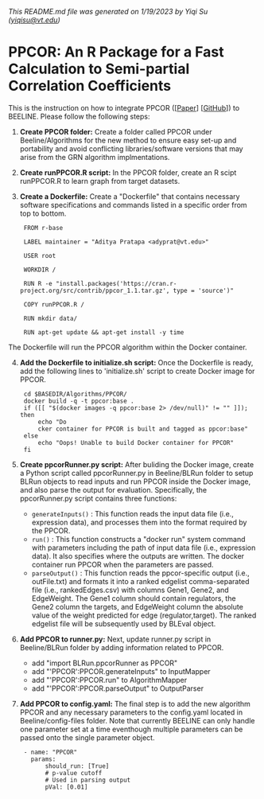 *This README.md file was generated on 1/19/2023 by Yiqi Su (yiqisu@vt.edu)*
<!-- remove all comments (like this) before final save  -->

# PPCOR: An R Package for a Fast Calculation to Semi-partial Correlation Coefficients

This is the instruction on how to integrate PPCOR ([[Paper](https://doi.org/10.5351/csam.2015.22.6.665)] [[GitHub](https://github.com/cran/ppcor)]) to BEELINE. Please follow the following steps:

1. **Create PPCOR folder:** Create a folder called PPCOR under Beeline/Algorithms for the new method to ensure easy set-up and portability and avoid conflicting libraries/software versions that may arise from the GRN algorithm implmentations.

2. **Create runPPCOR.R script:** In the PPCOR folder, create an R scipt runPPCOR.R to learn graph from target datasets.

3. **Create a Dockerfile:** Create a "Dockerfile" that contains necessary software specifications and commands listed in a specific order from top to bottom. 

        FROM r-base
        
        LABEL maintainer = "Aditya Pratapa <adyprat@vt.edu>"
        
        USER root
        
        WORKDIR /
        
        RUN R -e "install.packages('https://cran.r-project.org/src/contrib/ppcor_1.1.tar.gz', type = 'source')"
        
        COPY runPPCOR.R /
        
        RUN mkdir data/
        
        RUN apt-get update && apt-get install -y time

The Dockerfile will run the PPCOR algorithm within the Docker container.

4. **Add the Dockerfile to initialize.sh script:** Once the Dockerfile is ready, add the following lines to 'initialize.sh' script to create Docker image for PPCOR.

        cd $BASEDIR/Algorithms/PPCOR/
        docker build -q -t ppcor:base .
        if ([[ "$(docker images -q ppcor:base 2> /dev/null)" != "" ]]); then
            echo "Do
            cker container for PPCOR is built and tagged as ppcor:base"
        else
            echo "Oops! Unable to build Docker container for PPCOR"
        fi

5. **Create ppcorRunner.py script:** After buliding the Docker image, create a Python script called ppcorRunner.py in Beeline/BLRun folder to setup BLRun objects to read inputs and run PPCOR inside the Docker image, and also parse the output for evaluation. Specifically, the ppcorRunner.py script contains three functions:

   - ``generateInputs()`` : This function reads the input data file (i.e., expression data), and processes them into the format required by the PPCOR. 
   - ``run()`` : This function constructs a "docker run" system command with parameters including the path of input data file (i.e., expression data). It also specifies where the outputs are written. The docker container run PPCOR when the parameters are passed. 
   - ``parseOutput()`` : This function reads the ppcor-specific output (i.e., outFile.txt) and formats it into a ranked edgelist comma-separated file (i.e., rankedEdges.csv) with columns Gene1, Gene2, and EdgeWeight. The Gene1 column should contain regulators, the Gene2 column the targets, and EdgeWeight column the absolute value of the weight predicted for edge (regulator,target). The ranked edgelist file will be subsequently used by BLEval object. 

6. **Add PPCOR to runner.py:** Next, update runner.py script in Beeline/BLRun folder by adding information related to PPCOR. 

    - add "import BLRun.ppcorRunner as PPCOR"
    - add "'PPCOR':PPCOR.generateInputs" to InputMapper
    - add "'PPCOR':PPCOR.run" to AlgorithmMapper
    - add "'PPCOR':PPCOR.parseOutput" to OutputParser

7. **Add PPCOR to config.yaml:** The final step is to add the new algorithm PPCOR and any necessary parameters to the config.yaml located in Beeline/config-files folder. Note that currently BEELINE can only handle one parameter set at a time eventhough multiple parameters can be passed onto the single parameter object.

        - name: "PPCOR"
          params: 
              should_run: [True]
              # p-value cutoff
              # Used in parsing output
              pVal: [0.01]